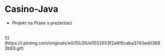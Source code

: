 # Casino-Java 
- Projekt na Praxe s prezentací
<br>
![](https://i.pinimg.com/originals/e0/55/26/e0552653f2a6f6caba3743ed03893b93.gif)
